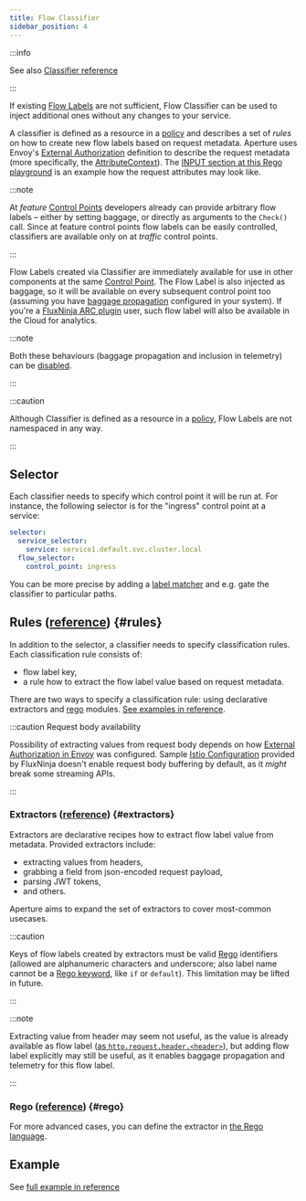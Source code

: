 ```yaml
---
title: Flow Classifier
sidebar_position: 4
---
```


:::info

See also [Classifier reference][reference]

:::

If existing [Flow Labels][label] are not sufficient, Flow Classifier can be used
to inject additional ones without any changes to your service.

A classifier is defined as a resource in a [policy][policies] and describes a
set of _rules_ on how to create new flow labels based on request metadata.
Aperture uses Envoy's [External Authorization][ext-authz] definition to describe
the request metadata (more specifically, the [AttributeContext][attr-context]).
The [INPUT section at this Rego playground][rego-playground] is an example how
the request attributes may look like.

:::note

At _feature_ [Control Points][control-point] developers already can provide
arbitrary flow labels – either by setting baggage, or directly as arguments to
the `Check()` call. Since at feature control points flow labels can be easily
controlled, classifiers are available only on at _traffic_ control points.

:::

Flow Labels created via Classifier are immediately available for use in other
components at the same [Control Point][control-point]. The Flow Label is also
injected as baggage, so it will be available on every subsequent control point
too (assuming you have [baggage propagation][baggage] configured in your
system). If you're a [FluxNinja ARC plugin][plugin] user, such flow label will
also be available in the Cloud for analytics.

:::note

Both these behaviours (baggage propagation and inclusion in telemetry) can be
[disabled][rule].

:::

:::caution

Although Classifier is defined as a resource in a [policy][policies], Flow
Labels are not namespaced in any way.

:::

## Selector

Each classifier needs to specify which control point it will be run at. For
instance, the following selector is for the "ingress" control point at a
service:

```yaml
selector:
  service_selector:
    service: service1.default.svc.cluster.local
  flow_selector:
    control_point: ingress
```

You can be more precise by adding a [label matcher][label-matcher] and e.g. gate
the classifier to particular paths.

## Rules ([reference][rule]) {#rules}

In addition to the selector, a classifier needs to specify classification rules.
Each classification rule consists of:

- flow label key,
- a rule how to extract the flow label value based on request metadata.

There are two ways to specify a classification rule: using declarative
extractors and [rego][rego] modules. [See examples in reference][rule].

:::caution Request body availability

Possibility of extracting values from request body depends on how [External
Authorization in Envoy][ext-authz-extension] was configured. Sample [Istio
Configuration][install-istio] provided by FluxNinja doesn't enable request body
buffering by default, as it _might_ break some streaming APIs.

:::

### Extractors ([reference][extractor]) {#extractors}

Extractors are declarative recipes how to extract flow label value from
metadata. Provided extractors include:

- extracting values from headers,
- grabbing a field from json-encoded request payload,
- parsing JWT tokens,
- and others.

Aperture aims to expand the set of extractors to cover most-common usecases.

:::caution

Keys of flow labels created by extractors must be valid [Rego][rego] identifiers
(allowed are alphanumeric characters and underscore; also label name cannot be a
[Rego keyword][rego-kw], like `if` or `default`). This limitation may be lifted
in future.

:::

:::note

Extracting value from header may seem not useful, as the value is already
available as flow label ([as `http.request.header.<header>`][request-labels]),
but adding flow label explicitly may still be useful, as it enables baggage
propagation and telemetry for this flow label.

:::

### Rego ([reference][rego-rule]) {#rego}

For more advanced cases, you can define the extractor in [the Rego
language][rego].

## Example

See [full example in reference][reference]

[ext-authz-extension]:
  https://www.envoyproxy.io/docs/envoy/latest/configuration/http/http_filters/ext_authz_filter#config-http-filters-ext-authz
[ext-authz]:
  https://www.envoyproxy.io/docs/envoy/latest/api-v3/service/auth/v3/external_auth.proto#authorization-service-proto
[attr-context]:
  https://www.envoyproxy.io/docs/envoy/latest/api-v3/service/auth/v3/attribute_context.proto
[rego-playground]: https://play.openpolicyagent.org/p/mG0sXxCNdQ
[label]: /concepts/flow-control/flow-label.md
[baggage]: /concepts/flow-control/flow-label.md#baggage
[request-labels]: /concepts/flow-control/flow-label.md#request-labels
[reference]: /references/configuration/policy.md#v1-classifier
[rule]: /references/configuration/policy.md#v1-rule
[extractor]: /references/configuration/policy.md#v1-extractor
[rego-rule]: /references/configuration/policy.md#rule-rego
[plugin]: /arc/plugin.md
[label-matcher]: /concepts/flow-control/flow-selector.md#label-matcher
[policies]: /concepts/policy/policy.md
[rego]: https://www.openpolicyagent.org/docs/latest/policy-language/
[rego-kw]:
  https://www.openpolicyagent.org/docs/latest/policy-reference/#reserved-names
[control-point]: /concepts/flow-control/flow-control.md#control-point
[install-istio]: /get-started/flow-control/envoy/istio.md
